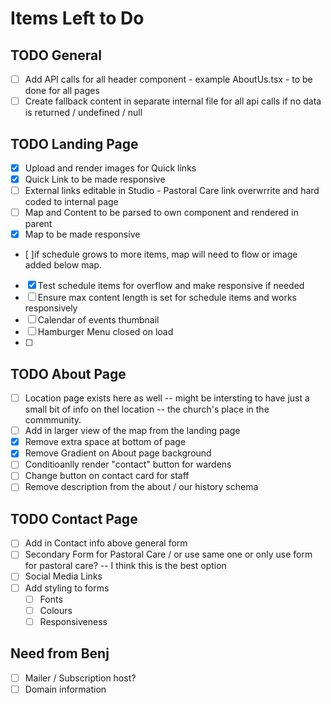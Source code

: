 # Items Left to Do

## TODO General

- [ ] Add API calls for all header component - example AboutUs.tsx - to be done for all pages
- [ ] Create fallback content in separate internal file for all api calls if no data is returned / undefined / null

## TODO Landing Page

- [x] Upload and render images for Quick links
- [x] Quick Link to be made responsive
- [ ] External links editable in Studio - Pastoral Care link overwrrite and hard coded to internal page
- [ ] Map and Content to be parsed to own component and rendered in parent
- [x] Map to be made responsive
- [ ]if schedule grows to more items, map will need to flow or image added below map.
- [x] Test schedule items for overflow and make responsive if needed
- [ ] Ensure max content length is set for schedule items and works responsively
- [ ] Calendar of events thumbnail
- [ ] Hamburger Menu closed on load
- [ ]

## TODO About Page

- [ ] Location page exists here as well -- might be intersting to have just a small bit of info on thel location -- the church's place in the commmunity.
- [ ] Add in larger view of the map from the landing page
- [x] Remove extra space at bottom of page
- [x] Remove Gradient on About page background
- [ ] Conditioanlly render "contact" button for wardens
- [ ] Change button on contact card for staff
- [ ] Remove description from the about / our history schema

## TODO Contact Page

- [ ] Add in Contact info above general form
- [ ] Secondary Form for Pastoral Care / or use same one or only use form for pastoral care? -- I think this is the best option
- [ ] Social Media Links
- [ ] Add styling to forms
  - [ ] Fonts
  - [ ] Colours
  - [ ] Responsiveness

## Need from Benj

- [ ] Mailer / Subscription host?
- [ ] Domain information
